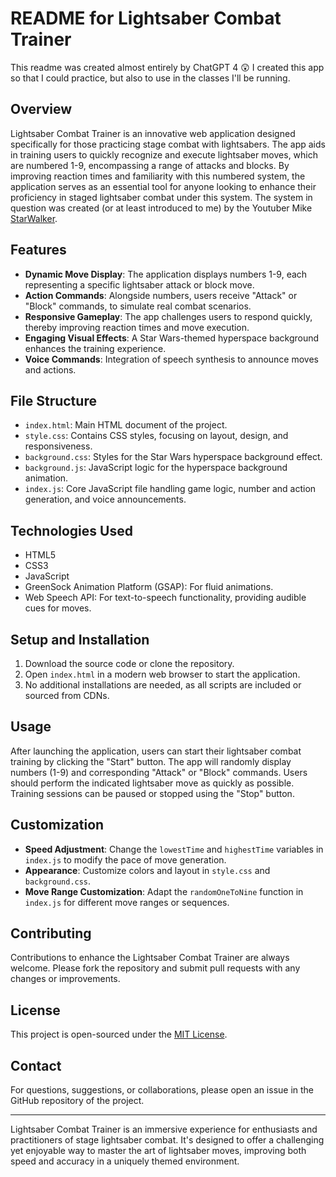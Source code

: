 # README for Lightsaber Combat Trainer

This readme was created almost entirely by ChatGPT 4 😲 I created this app so that I could practice, but also to use in the classes I'll be running.

## Overview

Lightsaber Combat Trainer is an innovative web application designed specifically for those practicing stage combat with lightsabers. The app aids in training users to quickly recognize and execute lightsaber moves, which are numbered 1-9, encompassing a range of attacks and blocks. By improving reaction times and familiarity with this numbered system, the application serves as an essential tool for anyone looking to enhance their proficiency in staged lightsaber combat under this system. The system in question was created (or at least introduced to me) by the Youtuber Mike [StarWalker](https://www.youtube.com/@Mikestarwalker).

## Features

- **Dynamic Move Display**: The application displays numbers 1-9, each representing a specific lightsaber attack or block move.
- **Action Commands**: Alongside numbers, users receive "Attack" or "Block" commands, to simulate real combat scenarios.
- **Responsive Gameplay**: The app challenges users to respond quickly, thereby improving reaction times and move execution.
- **Engaging Visual Effects**: A Star Wars-themed hyperspace background enhances the training experience.
- **Voice Commands**: Integration of speech synthesis to announce moves and actions.

## File Structure

- `index.html`: Main HTML document of the project.
- `style.css`: Contains CSS styles, focusing on layout, design, and responsiveness.
- `background.css`: Styles for the Star Wars hyperspace background effect.
- `background.js`: JavaScript logic for the hyperspace background animation.
- `index.js`: Core JavaScript file handling game logic, number and action generation, and voice announcements.

## Technologies Used

- HTML5
- CSS3
- JavaScript
- GreenSock Animation Platform (GSAP): For fluid animations.
- Web Speech API: For text-to-speech functionality, providing audible cues for moves.

## Setup and Installation

1. Download the source code or clone the repository.
2. Open `index.html` in a modern web browser to start the application.
3. No additional installations are needed, as all scripts are included or sourced from CDNs.

## Usage

After launching the application, users can start their lightsaber combat training by clicking the "Start" button. The app will randomly display numbers (1-9) and corresponding "Attack" or "Block" commands. Users should perform the indicated lightsaber move as quickly as possible. Training sessions can be paused or stopped using the "Stop" button.

## Customization

- **Speed Adjustment**: Change the `lowestTime` and `highestTime` variables in `index.js` to modify the pace of move generation.
- **Appearance**: Customize colors and layout in `style.css` and `background.css`.
- **Move Range Customization**: Adapt the `randomOneToNine` function in `index.js` for different move ranges or sequences.

## Contributing

Contributions to enhance the Lightsaber Combat Trainer are always welcome. Please fork the repository and submit pull requests with any changes or improvements.

## License

This project is open-sourced under the [MIT License](https://opensource.org/licenses/MIT).

## Contact

For questions, suggestions, or collaborations, please open an issue in the GitHub repository of the project.

---

Lightsaber Combat Trainer is an immersive experience for enthusiasts and practitioners of stage lightsaber combat. It's designed to offer a challenging yet enjoyable way to master the art of lightsaber moves, improving both speed and accuracy in a uniquely themed environment.
